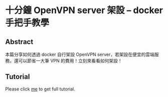 # 十分鐘 OpenVPN server 架設 – docker 手把手教學

## Abstract
本篇分享如何透過 docker 自行架設 OpenVPN server，若架設在便宜的雲端服務，還可以節省一大筆 VPN 的費用！立刻來看看如何架設！

## Tutorial
Please click [me](https://koding.work/10-minutes-build-open-vpn-server/) to get full tutorial.